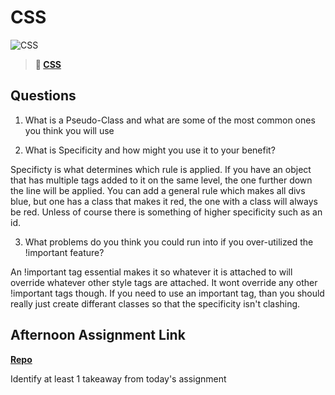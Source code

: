# CSS

![CSS](https://bcw.blob.core.windows.net/public/cssUnit/1411879719053976)

> **📖 [CSS](https://codeworksacademy.com/fs-student-guide/resources/wk1/03-CSS)**

## Questions

1. What is a Pseudo-Class and what are some of the most common ones you think you will use

2. What is Specificity and how might you use it to your benefit?

Specificty is what determines which rule is applied. If you have an object that has multiple tags added to it on the same level, the one further down the line will be applied.
You can add a general rule which makes all divs blue, but one has a class that makes it red, the one with a class will always be red. Unless of course there is something of higher specificity such as an id.

3. What problems do you think you could run into if you over-utilized the !important feature?

An !important tag essential makes it so whatever it is attached to will override whatever other style tags are attached. It wont override any other !important tags though. If you need to use an important tag, than you should really just create differant classes so that the specificity isn't clashing.

## Afternoon Assignment Link

**[Repo](https://github.com/JackFox77/website1)**

Identify at least 1 takeaway from today's assignment
